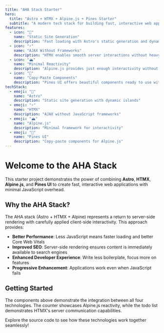 ```yaml
---
title: "AHA Stack Starter"
hero:
  title: "Astro + HTMX + Alpine.js + Pines Starter"
  subtitle: "A modern tech stack for building fast, interactive web applications"
features:
  - icon: "🚀"
    name: "Static Site Generation"
    description: "Fast loading with Astro's static generation and dynamic islands"
  - icon: "⚡"
    name: "AJAX Without Frameworks"
    description: "HTMX enables smooth server interactions without heavy JavaScript"
  - icon: "🏔️"
    name: "Minimal Reactivity"
    description: "Alpine.js provides just enough interactivity without the overhead"
  - icon: "🌲"
    name: "Copy-Paste Components"
    description: "Pines UI offers beautiful components ready to use with Alpine.js"
techStack:
  - emoji: "🚀"
    name: "Astro"
    description: "Static site generation with dynamic islands"
  - emoji: "⚡"
    name: "HTMX"
    description: "AJAX without JavaScript frameworks"
  - emoji: "🏔️"
    name: "Alpine.js"
    description: "Minimal framework for interactivity"
  - emoji: "🌲"
    name: "Pines UI"
    description: "Copy-paste components for Alpine.js"
---
```


# Welcome to the AHA Stack

This starter project demonstrates the power of combining **Astro**, **HTMX**, **Alpine.js**, and **Pines UI** to create fast, interactive web applications with minimal JavaScript overhead.

## Why the AHA Stack?

The AHA stack (Astro + HTMX + Alpine) represents a return to server-side rendering with carefully applied client-side interactivity. This approach provides:

- **Better Performance**: Less JavaScript means faster loading and better Core Web Vitals
- **Improved SEO**: Server-side rendering ensures content is immediately available to search engines
- **Enhanced Developer Experience**: Write less boilerplate, focus more on features
- **Progressive Enhancement**: Applications work even when JavaScript fails

## Getting Started

The components above demonstrate the integration between all four technologies. The counter showcases Alpine.js reactivity, while the todo list demonstrates HTMX's server communication capabilities.

Explore the source code to see how these technologies work together seamlessly!